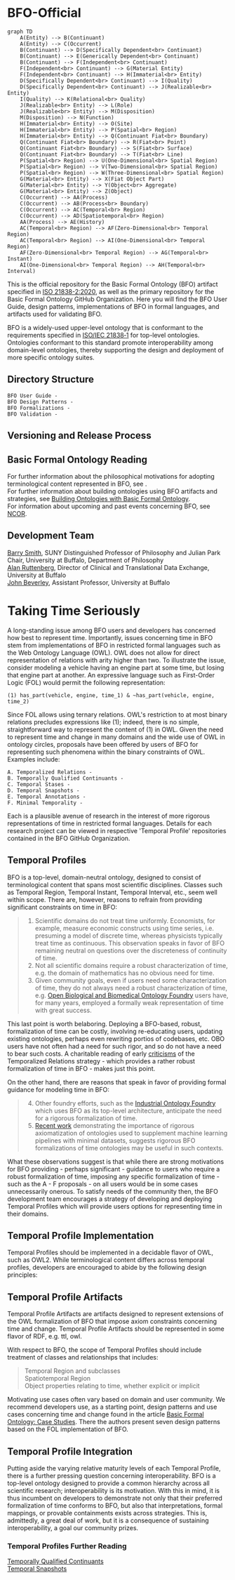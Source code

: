 # BFO-Official
```mermaid
graph TD
    A(Entity) --> B(Continuant)
    A(Entity) --> C(Occurrent)
    B(Continuant) --> D(Specifically Dependent<br> Continuant)
    B(Continuant) --> E(Generically Dependent<br> Continuant)
    B(Continuant) --> F(Independent<br> Continuant)
    F(Independent<br> Continuant) --> G(Material Entity)
    F(Independent<br> Continuant) --> H(Immaterial<br> Entity)
    D(Specifically Dependent<br> Continuant) --> I(Quality)
    D(Specifically Dependent<br> Continuant) --> J(Realizable<br> Entity)
    I(Quality) --> K(Relational<br> Quality)
    J(Realizable<br> Entity) --> L(Role)
    J(Realizable<br> Entity) --> M(Disposition)
    M(Disposition) --> N(Function)
    H(Immaterial<br> Entity) --> O(Site)
    H(Immaterial<br> Entity) --> P(Spatial<br> Region)
    H(Immaterial<br> Entity) --> Q(Continuant Fiat<br> Boundary)
    Q(Continuant Fiat<br> Boundary) --> R(Fiat<br> Point)
    Q(Continuant Fiat<br> Boundary) --> S(Fiat<br> Surface)
    Q(Continuant Fiat<br> Boundary) --> T(Fiat<br> Line)
    P(Spatial<br> Region) --> U(One-Dimensional<br> Spatial Region)
    P(Spatial<br> Region) --> V(Two-Dimensional<br> Spatial Region)
    P(Spatial<br> Region) --> W(Three-Dimensional<br> Spatial Region)
    G(Material<br> Entity) --> X(Fiat Object Part)
    G(Material<br> Entity) --> Y(Object<br> Aggregate)
    G(Material<br> Entity) --> Z(Object)
    C(Occurrent) --> AA(Process)
    C(Occurrent) --> AB(Process<br> Boundary)
    C(Occurrent) --> AC(Temporal<br> Region)
    C(Occurrent) --> AD(Spatiotemporal<br> Region)
    AA(Process) --> AE(History)
    AC(Temporal<br> Region) --> AF(Zero-Dimensional<br> Temporal Region)
    AC(Temporal<br> Region) --> AI(One-Dimensional<br> Temporal Region)
    AF(Zero-Dimensional<br> Temporal Region) --> AG(Temporal<br> Instant)
    AI(One-Dimensional<br> Temporal Region) --> AH(Temporal<br> Interval)
   ```

This is the official repository for the Basic Formal Ontology (BFO) artifact specified in [ISO 21838-2:2020](https://www.iso.org/standard/74572.html), as well as the primary repository for the Basic Formal Ontology GitHub Organization. Here you will find the BFO User Guide, design patterns, implementations of BFO in formal languages, and artifacts used for validating BFO. 

BFO is a widely-used upper-level ontology that is conformant to the requirements specified in [ISO/IEC 21838‑1](https://www.iso.org/standard/71954.html) for top-level ontologies. Ontologies conformant to this standard promote interoperability among domain-level ontologies, thereby supporting the design and deployment of more specific ontology suites. 

## Directory Structure

    BFO User Guide - 
    BFO Design Patterns - 
    BFO Formalizations - 
    BFO Validation - 
    
## Versioning and Release Process

## Basic Formal Ontology Reading
For further information about the philosophical motivations for adopting terminological content represented in BFO, see [](). \
For further information about building ontologies using BFO artifacts and strategies, see [Building Ontologies with Basic Formal Ontology](https://mitpress.mit.edu/9780262527811/building-ontologies-with-basic-formal-ontology/). \
For information about upcoming and past events concerning BFO, see [NCOR](https://ncorwiki.buffalo.edu/index.php/Main_Page). 

## Development Team
[Barry Smith](https://www.buffalo.edu/cas/philosophy/faculty/faculty_directory/smith-b.html), SUNY Distinguished Professor of Philosophy and Julian Park Chair, University at Buffalo, Department of Philosophy\
[Alan Ruttenberg](https://dental.buffalo.edu/faculty/home.html?ubit=alanrutt), Director of Clinical and Translational Data Exchange, University at Buffalo\
[John Beverley](https://www.buffalo.edu/cas/philosophy/faculty/faculty_directory/john-beverley.html), Assistant Professor, University at Buffalo


# Taking Time Seriously
A long-standing issue among BFO users and developers has concerned how best to represent time. Importantly, issues concerning time in BFO stem from implementations of BFO in restricted formal languages such as the Web Ontology Language (OWL). OWL does not allow for direct representation of relations with arity higher than two. To illustrate the issue, consider modeling a vehicle having an engine part at some time, but losing that engine part at another. An expressive language such as First-Order Logic (FOL) would permit the following representation: 

    (1) has_part(vehicle, engine, time_1) & ~has_part(vehicle, engine, time_2)

Since FOL allows using ternary relations. OWL's restriction to at most binary relations precludes expressions like (1); indeed, there is no simple, straightforward way
to represent the content of (1) in OWL. Given the need to represent time and change in many domains and the wide use of OWL in ontology circles, proposals have been offered by users of BFO for representing such phenomena within the binary constraints of OWL. Examples include: 

    A. Temporalized Relations - 
    B. Temporally Qualified Continuants - 
    C. Temporal Stases - 
    D. Temporal Snapshots - 
    E. Temporal Annotations - 
    F. Minimal Temporality - 

Each is a plausible avenue of research in the interest of more rigorous representations of time in restricted formal languages. Details for each research project can be viewed in respective 'Temporal Profile' repositories contained in the BFO GitHub Organization. 

## Temporal Profiles 
BFO is a top-level, domain-neutral ontology, designed to consist of terminological content that spans most scientific disciplines. Classes such as Temporal Region, Temporal Instant, Temporal Interval, etc., seem well within scope. There are, however, reasons to refrain from providing significant constraints on time in BFO:

> 1. Scientific domains do not treat time uniformly. Economists, for example, measure economic constructs using time series, i.e. presuming a model of discrete time, whereas physicists typically treat time as continuous. This observation speaks in favor of BFO remaining neutral on questions over the discreteness of continuity of time. 
> 2. Not all scientific domains require a robust characterization of time, e.g. the domain of mathematics has no obvious need for time. 
> 3. Given community goals, even if users need some characterization of time, they do not always need a robust characterization of time, e.g. [Open Biological and Biomedical Ontology Foundry](https://obofoundry.org/) users have, for many years, employed a formally weak representation of time with great success.
    
This last point is worth belaboring. Deploying a BFO-based, robust, formalization of time can be costly, involving re-educating users, updating existing ontologies, perhaps even rewriting portios of codebases, etc. OBO users have not often had a need for such rigor, and so do not have a need to bear such costs. A charitable reading of early [criticisms](https://github.com/cmungall/trel-crit/raw/master/trc.pdf) of the Temporalized Relations strategy - which provides a rather robust formalization of time in BFO - makes just this point.  

On the other hand, there are reasons that speak in favor of providing formal guidance for modeling time in BFO:

> 4. Other foundry efforts, such as the [Industrial Ontology Foundry](https://www.industrialontologies.org/) which uses BFO as its top-level architecture, anticipate the need for a rigorous formalization of time.
> 5. [Recent work](https://pubmed.ncbi.nlm.nih.gov/36534832/) demonstrating the importance of rigorous axiomatization of ontologies used to supplement machine learning pipelines with minimal datasets, suggests rigorous BFO formalizations of time ontologies may be useful in such contexts. 

What these observations suggest is that while there are strong motivations for BFO providing - perhaps significant - guidance to users who require a robust formalization of time, imposing any specific formalization of time - such as the A - F proposals - on all users would be in some cases unnecessarily onerous. To satisfy needs of the community then, the BFO development team encourages a strategy of developing and deploying Temporal Profiles which will provide users options for representing time in their domains.

## Temporal Profile Implementation
Temporal Profiles should be implemented in a decidable flavor of OWL, such as OWL2. While terminological content differs across temporal profiles, developers are encouraged to abide by the following design principles: 

> 

## Temporal Profile Artifacts
Temporal Profile Artifacts are artifacts designed to represent extensions of the OWL formalization of BFO that impose axiom constraints concerning time and change. Temporal Profile Artifacts should be represented in some flavor of RDF, e.g. ttl, owl. 

With respect to BFO, the scope of Temporal Profiles should include treatment of classes and relationships that includes: 

> Temporal Region and subclasses \
> Spatiotemporal Region \
> Object properties relating to time, whether explicit or implicit 

Motivating use cases often vary based on domain and user community. We recommend developers use, as a starting point, design patterns and use cases concerning time and change found in the article [Basic Formal Ontology: Case Studies](https://philpapers.org/archive/OTTBBF.pdf). There the authors present seven design patterns based on the FOL implementation of BFO. 

## Temporal Profile Integration
Putting aside the varying relative maturity levels of each Temporal Profile, there is a further pressing question concerning interoperability. BFO is a top-level ontology designed to provide a common hierarchy across all scientific research; interoperability is its motivation. With this in mind, it is thus incumbent on developers to demonstrate not only that their preferred formalization of time conforms to BFO, but also that interpretations, formal mappings, or provable containments exists across strategies. This is, admittedly, a great deal of work, but it is a consequence of sustaining interoperability, a goal our community prizes. 

### Temporal Profiles Further Reading
[Temporally Qualified Continuants](https://jansenludger.github.io/home/Texte/TQC%20Freiburg8%20Proceedings.pdf) \
[Temporal Snapshots](https://oborel.github.io/obo-relations/temporal-semantics/) 


